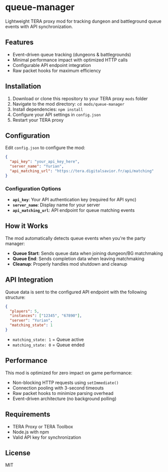 # queue-manager

Lightweight TERA proxy mod for tracking dungeon and battleground queue events with API synchronization.

## Features

- Event-driven queue tracking (dungeons & battlegrounds)
- Minimal performance impact with optimized HTTP calls
- Configurable API endpoint integration
- Raw packet hooks for maximum efficiency

## Installation

1. Download or clone this repository to your TERA proxy `mods` folder
2. Navigate to the mod directory: `cd mods/queue-manager`
3. Install dependencies: `npm install`
4. Configure your API settings in `config.json`
5. Restart your TERA proxy

## Configuration

Edit `config.json` to configure the mod:

```json
{
  "api_key": "your_api_key_here",
  "server_name": "Yurian",
  "api_matching_url": "https://tera.digitalsavior.fr/api/matching"
}
```

### Configuration Options

- **`api_key`**: Your API authentication key (required for API sync)
- **`server_name`**: Display name for your server
- **`api_matching_url`**: API endpoint for queue matching events

## How it Works

The mod automatically detects queue events when you're the party manager:

- **Queue Start**: Sends queue data when joining dungeon/BG matchmaking
- **Queue End**: Sends completion data when leaving matchmaking
- **Cleanup**: Properly handles mod shutdown and cleanup

## API Integration

Queue data is sent to the configured API endpoint with the following structure:

```json
{
  "players": 5,
  "instances": ["12345", "67890"],
  "server": "Yurian",
  "matching_state": 1
}
```

- `matching_state: 1` = Queue active
- `matching_state: 0` = Queue ended

## Performance

This mod is optimized for zero impact on game performance:

- Non-blocking HTTP requests using `setImmediate()`
- Connection pooling with 3-second timeouts
- Raw packet hooks to minimize parsing overhead
- Event-driven architecture (no background polling)

## Requirements

- TERA Proxy or TERA Toolbox
- Node.js with npm
- Valid API key for synchronization

## License

MIT
